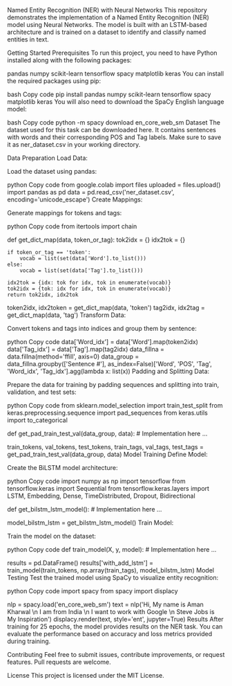 Named Entity Recognition (NER) with Neural Networks
This repository demonstrates the implementation of a Named Entity Recognition (NER) model using Neural Networks. The model is built with an LSTM-based architecture and is trained on a dataset to identify and classify named entities in text.

Getting Started
Prerequisites
To run this project, you need to have Python installed along with the following packages:

pandas
numpy
scikit-learn
tensorflow
spacy
matplotlib
keras
You can install the required packages using pip:

bash
Copy code
pip install pandas numpy scikit-learn tensorflow spacy matplotlib keras
You will also need to download the SpaCy English language model:

bash
Copy code
python -m spacy download en_core_web_sm
Dataset
The dataset used for this task can be downloaded here. It contains sentences with words and their corresponding POS and Tag labels. Make sure to save it as ner_dataset.csv in your working directory.

Data Preparation
Load Data:

Load the dataset using pandas:

python
Copy code
from google.colab import files
uploaded = files.upload()
import pandas as pd
data = pd.read_csv('ner_dataset.csv', encoding='unicode_escape')
Create Mappings:

Generate mappings for tokens and tags:

python
Copy code
from itertools import chain

def get_dict_map(data, token_or_tag):
    tok2idx = {}
    idx2tok = {}
    
    if token_or_tag == 'token':
        vocab = list(set(data['Word'].to_list()))
    else:
        vocab = list(set(data['Tag'].to_list()))
    
    idx2tok = {idx: tok for idx, tok in enumerate(vocab)}
    tok2idx = {tok: idx for idx, tok in enumerate(vocab)}
    return tok2idx, idx2tok

token2idx, idx2token = get_dict_map(data, 'token')
tag2idx, idx2tag = get_dict_map(data, 'tag')
Transform Data:

Convert tokens and tags into indices and group them by sentence:

python
Copy code
data['Word_idx'] = data['Word'].map(token2idx)
data['Tag_idx'] = data['Tag'].map(tag2idx)
data_fillna = data.fillna(method='ffill', axis=0)
data_group = data_fillna.groupby(['Sentence #'], as_index=False)['Word', 'POS', 'Tag', 'Word_idx', 'Tag_idx'].agg(lambda x: list(x))
Padding and Splitting Data:

Prepare the data for training by padding sequences and splitting into train, validation, and test sets:

python
Copy code
from sklearn.model_selection import train_test_split
from keras.preprocessing.sequence import pad_sequences
from keras.utils import to_categorical

def get_pad_train_test_val(data_group, data):
    # Implementation here
    ...

train_tokens, val_tokens, test_tokens, train_tags, val_tags, test_tags = get_pad_train_test_val(data_group, data)
Model Training
Define Model:

Create the BiLSTM model architecture:

python
Copy code
import numpy as np
import tensorflow
from tensorflow.keras import Sequential
from tensorflow.keras.layers import LSTM, Embedding, Dense, TimeDistributed, Dropout, Bidirectional

def get_bilstm_lstm_model():
    # Implementation here
    ...

model_bilstm_lstm = get_bilstm_lstm_model()
Train Model:

Train the model on the dataset:

python
Copy code
def train_model(X, y, model):
    # Implementation here
    ...

results = pd.DataFrame()
results['with_add_lstm'] = train_model(train_tokens, np.array(train_tags), model_bilstm_lstm)
Model Testing
Test the trained model using SpaCy to visualize entity recognition:

python
Copy code
import spacy
from spacy import displacy

nlp = spacy.load('en_core_web_sm')
text = nlp('Hi, My name is Aman Kharwal \n I am from India \n I want to work with Google \n Steve Jobs is My Inspiration')
displacy.render(text, style='ent', jupyter=True)
Results
After training for 25 epochs, the model provides results on the NER task. You can evaluate the performance based on accuracy and loss metrics provided during training.

Contributing
Feel free to submit issues, contribute improvements, or request features. Pull requests are welcome.

License
This project is licensed under the MIT License.
